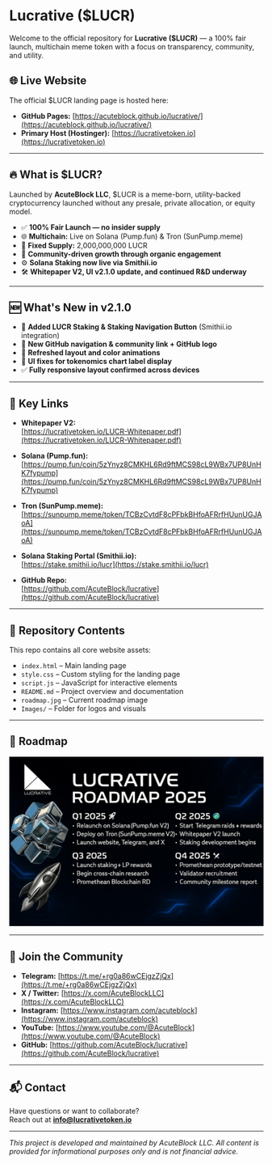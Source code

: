 # Lucrative ($LUCR)

Welcome to the official repository for **Lucrative ($LUCR)** — a 100% fair launch, multichain meme token with a focus on transparency, community, and utility.

## 🌐 Live Website
The official $LUCR landing page is hosted here:

- **GitHub Pages:** [https://acuteblock.github.io/lucrative/](https://acuteblock.github.io/lucrative/)
- **Primary Host (Hostinger):** [https://lucrativetoken.io](https://lucrativetoken.io)

---

## 🔥 What is $LUCR?

Launched by **AcuteBlock LLC**, $LUCR is a meme-born, utility-backed cryptocurrency launched without any presale, private allocation, or equity model.

- ✅ **100% Fair Launch — no insider supply**
- 🌐 **Multichain:** Live on Solana (Pump.fun) & Tron (SunPump.meme)
- 🧾 **Fixed Supply:** 2,000,000,000 LUCR
- 💬 **Community-driven growth through organic engagement**
- ⚙️ **Solana Staking now live via Smithii.io**
- 🛠️ **Whitepaper V2, UI v2.1.0 update, and continued R&D underway**

---

## 🆕 What's New in v2.1.0

- 🎯 **Added LUCR Staking & Staking Navigation Button** (Smithii.io integration)
- 💎 **New GitHub navigation & community link + GitHub logo**
- 🎨 **Refreshed layout and color animations**
- 🧪 **UI fixes for tokenomics chart label display**
- ✅ **Fully responsive layout confirmed across devices**

---

## 📄 Key Links

- **Whitepaper V2:**  
  [https://lucrativetoken.io/LUCR-Whitepaper.pdf](https://lucrativetoken.io/LUCR-Whitepaper.pdf)

- **Solana (Pump.fun):**  
  [https://pump.fun/coin/5zYnyz8CMKHL6Rd9ftMCS98cL9WBx7UP8UnHK7fypump](https://pump.fun/coin/5zYnyz8CMKHL6Rd9ftMCS98cL9WBx7UP8UnHK7fypump)

- **Tron (SunPump.meme):**  
  [https://sunpump.meme/token/TCBzCvtdF8cPFbkBHfoAFRrfHUunUGJAoA](https://sunpump.meme/token/TCBzCvtdF8cPFbkBHfoAFRrfHUunUGJAoA)

- **Solana Staking Portal (Smithii.io):**  
  [https://stake.smithii.io/lucr](https://stake.smithii.io/lucr)

- **GitHub Repo:**  
  [https://github.com/AcuteBlock/lucrative](https://github.com/AcuteBlock/lucrative)

---

## 📁 Repository Contents

This repo contains all core website assets:

- `index.html` – Main landing page
- `style.css` – Custom styling for the landing page
- `script.js` – JavaScript for interactive elements
- `README.md` – Project overview and documentation
- `roadmap.jpg` – Current roadmap image
- `Images/` – Folder for logos and visuals

---

## 🧭 Roadmap

![Lucrative Roadmap](./roadmap.jpg)

---

## 🤝 Join the Community

- **Telegram:** [https://t.me/+rg0a86wCEjgzZjQx](https://t.me/+rg0a86wCEjgzZjQx)
- **X / Twitter:** [https://x.com/AcuteBlockLLC](https://x.com/AcuteBlockLLC)
- **Instagram:** [https://www.instagram.com/acuteblock](https://www.instagram.com/acuteblock)
- **YouTube:** [https://www.youtube.com/@AcuteBlock](https://www.youtube.com/@AcuteBlock)
- **GitHub:** [https://github.com/AcuteBlock/lucrative](https://github.com/AcuteBlock/lucrative)

---

## 📬 Contact

Have questions or want to collaborate?  
Reach out at **info@lucrativetoken.io**

---

*This project is developed and maintained by AcuteBlock LLC. All content is provided for informational purposes only and is not financial advice.*
